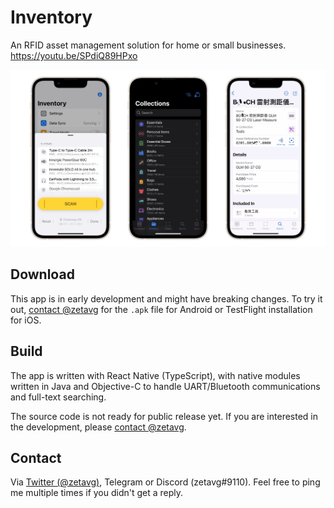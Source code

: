 # Inventory

An RFID asset management solution for home or small businesses. https://youtu.be/SPdiQ89HPxo

![](./images/preview.jpg)


## Download

This app is in early development and might have breaking changes. To try it out, [contact @zetavg](#contact) for the `.apk` file for Android or TestFlight installation for iOS.


## Build

The app is written with React Native (TypeScript), with native modules written in Java and Objective-C to handle UART/Bluetooth communications and full-text searching.

The source code is not ready for public release yet. If you are interested in the development, please [contact @zetavg](#contact).

## Contact

Via [Twitter (@zetavg)](https://twitter.com/zetavg), Telegram or Discord (zetavg#9110). Feel free to ping me multiple times if you didn't get a reply.
